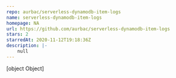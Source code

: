 ```yaml
---
repo: aurbac/serverless-dynamodb-item-logs
name: serverless-dynamodb-item-logs
homepage: NA
url: https://github.com/aurbac/serverless-dynamodb-item-logs
stars: 2
starredAt: 2020-11-12T19:18:36Z
description: |-
    null
---
```


[object Object]
